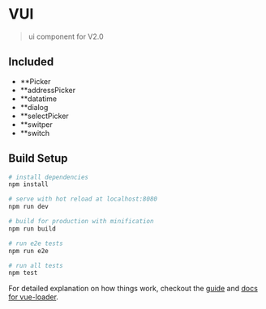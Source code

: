 # VUI

> ui component for V2.0

## Included
 - **Picker
 - **addressPicker
 - **datatime
 - **dialog
 - **selectPicker
 - **switper
 - **switch

## Build Setup

``` bash
# install dependencies
npm install

# serve with hot reload at localhost:8080
npm run dev

# build for production with minification
npm run build

# run e2e tests
npm run e2e

# run all tests
npm test
```

For detailed explanation on how things work, checkout the [guide](http://vuejs-templates.github.io/webpack/) and [docs for vue-loader](http://vuejs.github.io/vue-loader).
